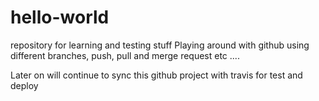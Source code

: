 # hello-world
repository for learning and testing stuff
Playing around with github using different branches, push, pull and merge request etc ....

Later on will continue to sync this github project with travis for test and deploy
